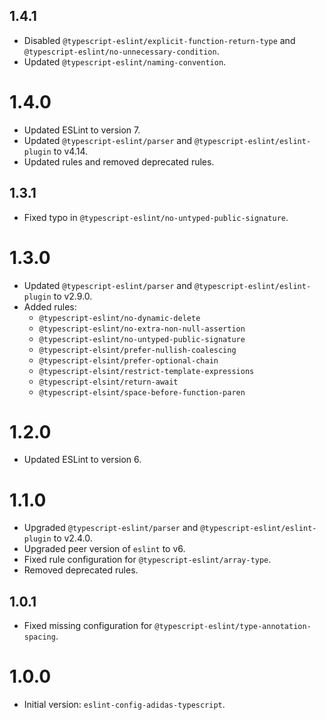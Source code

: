 ## 1.4.1

- Disabled `@typescript-eslint/explicit-function-return-type` and `@typescript-eslint/no-unnecessary-condition`.
- Updated `@typescript-eslint/naming-convention`.

# 1.4.0

- Updated ESLint to version 7.
- Updated `@typescript-eslint/parser` and `@typescript-eslint/eslint-plugin` to v4.14.
- Updated rules and removed deprecated rules.

## 1.3.1

- Fixed typo in `@typescript-eslint/no-untyped-public-signature`.

# 1.3.0

- Updated `@typescript-eslint/parser` and `@typescript-eslint/eslint-plugin` to v2.9.0.
- Added rules:
    - `@typescript-eslint/no-dynamic-delete`
    - `@typescript-eslint/no-extra-non-null-assertion`
    - `@typescript-eslint/no-untyped-public-signature`
    - `@typescript-elsint/prefer-nullish-coalescing`
    - `@typescript-elsint/prefer-optional-chain`
    - `@typescript-elsint/restrict-template-expressions`
    - `@typescript-elsint/return-await`
    - `@typescript-elsint/space-before-function-paren`

# 1.2.0

- Updated ESLint to version 6.

# 1.1.0

- Upgraded `@typescript-eslint/parser` and `@typescript-eslint/eslint-plugin` to v2.4.0.
- Upgraded peer version of `eslint` to v6.
- Fixed rule configuration for `@typescript-eslint/array-type`.
- Removed deprecated rules.

## 1.0.1

- Fixed missing configuration for `@typescript-eslint/type-annotation-spacing`.

# 1.0.0

- Initial version: `eslint-config-adidas-typescript`.
